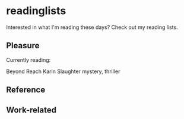 # readinglists

Interested in what I'm reading these days? Check out my reading lists.


## Pleasure

Currently reading:

Beyond Reach
Karin Slaughter
mystery, thriller

## Reference 

## Work-related

